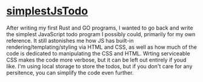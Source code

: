 # [simplestJsTodo](https://simplestjstodo.madr.io/)

After writing my first Rust and GO programs, I wanted to go back and write the simplest JavaScript todo program I possibly could, primarily for my own reference. It still astonishes me how JS has built-in rendering/templating/styling via HTML and CSS, as well as how much of the code is dedicated to manipulating the CSS and HTML. Wrting serviceable CSS makes the code more verbose, but it can be left out entirely if youd like. I'm using local storage to store the todos, but if you don't care for any persitence, you can simplify the code even further.
